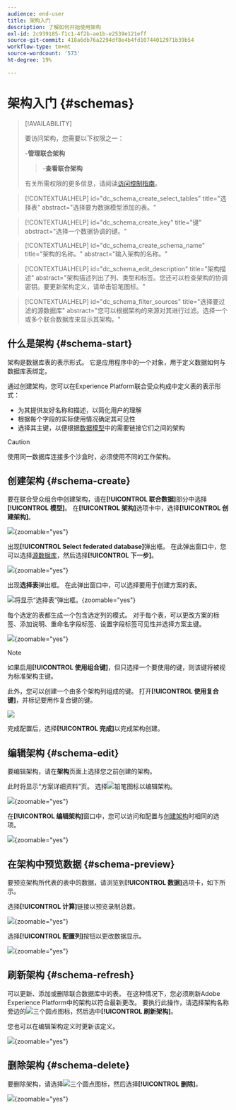 ```yaml
---
audience: end-user
title: 架构入门
description: 了解如何开始使用架构
exl-id: 2c939185-f1c1-4f2b-ae1b-e2539e121eff
source-git-commit: 418a6db76a2294df8e4b4fd10744012971b39b54
workflow-type: tm+mt
source-wordcount: '573'
ht-degree: 19%

---
```


# 架构入门 {#schemas}

>[!AVAILABILITY]
>
>要访问架构，您需要以下权限之一：
>
>-**管理联合架构**
>>-**查看联合架构**
>
>有关所需权限的更多信息，请阅读[访问控制指南](/help/governance-privacy-security/access-control.md)。

>[!CONTEXTUALHELP]
>id="dc_schema_create_select_tables"
>title="选择表"
>abstract="选择要为数据模型添加的表。"

>[!CONTEXTUALHELP]
>id="dc_schema_create_key"
>title="键"
>abstract="选择一个数据协调的键。"

>[!CONTEXTUALHELP]
>id="dc_schema_create_schema_name"
>title="架构的名称。"
>abstract="输入架构的名称。"

>[!CONTEXTUALHELP]
>id="dc_schema_edit_description"
>title="架构描述"
>abstract="架构描述列出了列、类型和标签。您还可以检查架构的协调密钥。要更新架构定义，请单击铅笔图标。"

>[!CONTEXTUALHELP]
>id="dc_schema_filter_sources"
>title="选择要过滤的源数据库"
>abstract="您可以根据架构的来源对其进行过滤。选择一个或多个联合数据库来显示其架构。"

## 什么是架构 {#schema-start}

架构是数据库表的表示形式。 它是应用程序中的一个对象，用于定义数据如何与数据库表绑定。

通过创建架构，您可以在Experience Platform联合受众构成中定义表的表示形式：

* 为其提供友好名称和描述，以简化用户的理解
* 根据每个字段的实际使用情况确定其可见性
* 选择其主键，以便根据[数据模型](../data-management/gs-models.md#data-model-start)中的需要链接它们之间的架构

>[!CAUTION]
>
>使用同一数据库连接多个沙盒时，必须使用不同的工作架构。

## 创建架构 {#schema-create}

要在联合受众组合中创建架构，请在&#x200B;**[!UICONTROL 联合数据]**&#x200B;部分中选择&#x200B;**[!UICONTROL 模型]**。 在&#x200B;**[!UICONTROL 架构]**&#x200B;选项卡中，选择&#x200B;**[!UICONTROL 创建架构]**。

![](assets/schema_create.png){zoomable="yes"}

出现&#x200B;**[!UICONTROL Select federated database]**&#x200B;弹出框。 在此弹出窗口中，您可以选择[源数据库](/help/connections/home.md)，然后选择&#x200B;**[!UICONTROL 下一步]**。


![](assets/schema_tables.png){zoomable="yes"}

出现&#x200B;**选择表**&#x200B;弹出框。 在此弹出窗口中，可以选择要用于创建方案的表。

![将显示“选择表”弹出框。](assets/select-table.png){zoomable="yes"}

每个选定的表都生成一个包含选定列的模式。 对于每个表，可以更改方案的标签、添加说明、重命名字段标签、设置字段标签可见性并选择方案主键。

![](assets/schema_fields.png){zoomable="yes"}

>[!NOTE]
>
>如果启用&#x200B;**[!UICONTROL 使用组合键]**，但只选择一个要使用的键，则该键将被视为标准架构主键。

此外，您可以创建一个由多个架构列组成的键。 打开&#x200B;**[!UICONTROL 使用复合键]**，并标记要用作复合键的键。

![](assets/composite-key.png)

完成配置后，选择&#x200B;**[!UICONTROL 完成]**&#x200B;以完成架构创建。

## 编辑架构 {#schema-edit}

要编辑架构，请在&#x200B;**架构**&#x200B;页面上选择您之前创建的架构。

此时将显示“方案详细资料”页。 选择![铅笔图标](/help/assets/icons/edit.png)以编辑架构。

![](assets/schema_edit.png){zoomable="yes"}

在&#x200B;**[!UICONTROL 编辑架构]**&#x200B;窗口中，您可以访问和配置与[创建架构](#schema-create)时相同的选项。

![](assets/schema_edit_orders.png){zoomable="yes"}

## 在架构中预览数据 {#schema-preview}

要预览架构所代表的表中的数据，请浏览到&#x200B;**[!UICONTROL 数据]**&#x200B;选项卡，如下所示。

选择&#x200B;**[!UICONTROL 计算]**&#x200B;链接以预览录制总数。

![](assets/schema_data.png){zoomable="yes"}

选择&#x200B;**[!UICONTROL 配置列]**&#x200B;按钮以更改数据显示。

![](assets/schema_columns.png){zoomable="yes"}

## 刷新架构 {#schema-refresh}

可以更新、添加或删除联合数据库中的表。 在这种情况下，您必须刷新Adobe Experience Platform中的架构以符合最新更改。 要执行此操作，请选择架构名称旁边的![三个圆点图标](/help/assets/icons/more.png)，然后选中&#x200B;**[!UICONTROL 刷新架构]**。

您也可以在编辑架构定义时更新该定义。

![](assets/schema_refresh.png){zoomable="yes"}

## 删除架构 {#schema-delete}

要删除架构，请选择![三个圆点图标](/help/assets/icons/more.png)，然后选择&#x200B;**[!UICONTROL 删除]**。

![](assets/schema_delete.png){zoomable="yes"}
